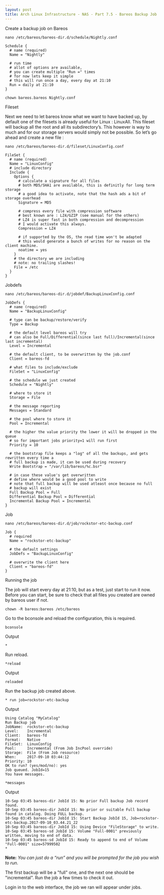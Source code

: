```yaml
---
layout: post
title: Arch Linux Infrastructure - NAS - Part 7.5 - Bareos Backup Job
---
```


Create a backup job on Bareos

```
nano /etc/bareos/bareos-dir.d/schedule/Nightly.conf
```

```
Schedule {
  # name (required)
  Name = "Nightly"
  
  # run time
  # allot of options are available,
  # you can create multiple "Run =" times
  # for now lets keep it simple
  # this will run once a day, every day at 21:10
  Run = daily at 21:10
}
```

```
chown bareos.bareos Nightly.conf
```

Fileset

Next we need to let bareos know what we want to have backed up, by default one of the filesets is already useful for Linux : LinuxAll. This fileset will backup all the root and all its subdirectory’s. This however is way to much and for our storage servers would simply not be possible. So let’s go ahead and create a new file :

```
nano /etc/bareos/bareos-dir.d/fileset/LinuxConfig.conf
```

```
FileSet {
  # name (required)
  Name = "LinuxConfig"
  # include directory
  Include {
    Options {
      # calculate a signature for all files
      # both MD5/SHA1 are available, this is definitly for long term storage
      # a good idea to activate, note that the hash ads a bit of storage overhead
      Signature = MD5
      
      # compress every file with compression software
      # best known are : LZ4/GZIP (see manual for the others)
      # LZ4 is super fast in both compression and decompression
      # I would activate this always.
      Compression = LZ4
      
      # if supported by the OS, the read time won't be adapted
      # this would generate a bunch of writes for no reason on the client machine.
      noatime = yes
    }
    # the directory we are including
    # note: no trailing slashes!
    File = /etc
  }
}
```

Jobdefs

```
nano /etc/bareos/bareos-dir.d/jobdef/BackupLinuxConfig.conf
```

```
JobDefs {
  # name (required)
  Name = "BackupLinuxConfig"
  
  # type can be backup/restore/verify
  Type = Backup
  
  # the default level bareos will try
  # can also be Full/Differential(since last full)/Incremental(since last incremental)
  Level = Incremental
  
  # the default client, to be overwritten by the job.conf
  Client = bareos-fd
  
  # what files to include/exclude
  FileSet = "LinuxConfig"
  
  # the schedule we just created
  Schedule = "Nightly"
  
  # where to store it
  Storage = File
  
  # the message reporting
  Messages = Standard
  
  # the pool where to store it
  Pool = Incremental
  
  # the higher the value priority the lower it will be dropped in the queue
  # so for important jobs priority=1 will run first
  Priority = 10
  
  # the bootstrap file keeps a "log" of all the backups, and gets rewritten every time a 
  # full backup is made, it can be used during recovery
  Write Bootstrap = "/var/lib/bareos/%c.bsr"
  
  # in case these value's get overwritten
  # define where would be a good pool to write 
  # note that full backup will be used atleast once because no full
  # backup will exist
  Full Backup Pool = Full
  Differential Backup Pool = Differential
  Incremental Backup Pool = Incremental
}
```

Job

```
nano /etc/bareos/bareos-dir.d/job/rockstor-etc-backup.conf
```

```
Job {
  # required
  Name = "rockstor-etc-backup"
  
  # the default settings
  JobDefs = "BackupLinuxConfig"
  
  # overwrite the client here
  Client = "bareos-fd"
}
```

Running the job

The job will start every day at 21:10, but as a test, just start to run it now. Before you can start, be sure to check that all files you created are owned by bareos user if not.

```
chown -R bareos:bareos /etc/bareos
```

Go to the bconsole and reload the configuration, this is required.

```
bconsole
```

Output

```
*
```


Run reload.

```
*reload
```

Output

```
reloaded
```

Run the backup job created above.

```
* run job=rockstor-etc-backup
```

Output

```
Using Catalog "MyCatalog"
Run Backup job
JobName:  rockstor-etc-backup
Level:    Incremental
Client:   bareos-fd
Format:   Native
FileSet:  LinuxConfig
Pool:     Incremental (From Job IncPool override)
Storage:  File (From Job resource)
When:     2017-09-10 03:44:12
Priority: 10
OK to run? (yes/mod/no): yes
Job queued. JobId=15
You have messages.
```

```
*messages
```

Output

```
10-Sep 03:45 bareos-dir JobId 15: No prior Full backup Job record found.
10-Sep 03:45 bareos-dir JobId 15: No prior or suitable Full backup found in catalog. Doing FULL backup.
10-Sep 03:45 bareos-dir JobId 15: Start Backup JobId 15, Job=rockstor-etc-backup.2017-09-10_03.44.21_22
10-Sep 03:45 bareos-dir JobId 15: Using Device "FileStorage" to write.
10-Sep 03:45 bareos-sd JobId 15: Volume "Full-0001" previously written, moving to end of data.
10-Sep 03:45 bareos-sd JobId 15: Ready to append to end of Volume "Full-0001" size=57999502
*
```

**Note:** *You can just do a “run” and you will be prompted for the job you wish to run.*

The first backup will be a "full" one, and the next one should be "incremental". Run the job a few times to check it out.

Login in to the web interface, the job we ran will appear under jobs.
